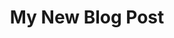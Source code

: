 ---
title: "My New Blog Post"
description: "This is an example of a new blog post."
publishedAt: "2025-02-07"
url: "/posts/my-new-post" # Internal link (for a full post page)
external: false # Set to true if linking externally
---